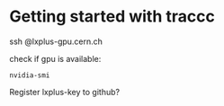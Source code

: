 # Getting started with traccc

ssh <user>@lxplus-gpu.cern.ch

check if gpu is available:
```console
nvidia-smi
```

Register lxplus-key to github?



